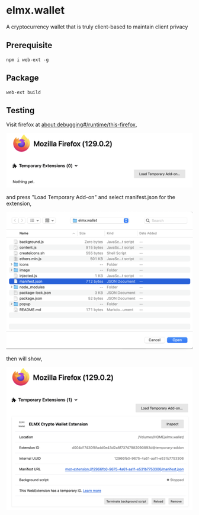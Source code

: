 # elmx.wallet

A cryptocurrency wallet that is truly client-based to maintain client privacy

## Prerequisite

```
npm i web-ext -g
```

## Package

```
web-ext build
```

## Testing

Visit firefox at [about:debugging#/runtime/this-firefox](about:debugging#/runtime/this-firefox),

![1725190416587](image/README/1725190416587.png)

and press "Load Temporary Add-on" and select manifest.json for the extension,

![1725190523113](image/README/1725190523113.png)

then will show,

![1725190568649](image/README/1725190568649.png)
